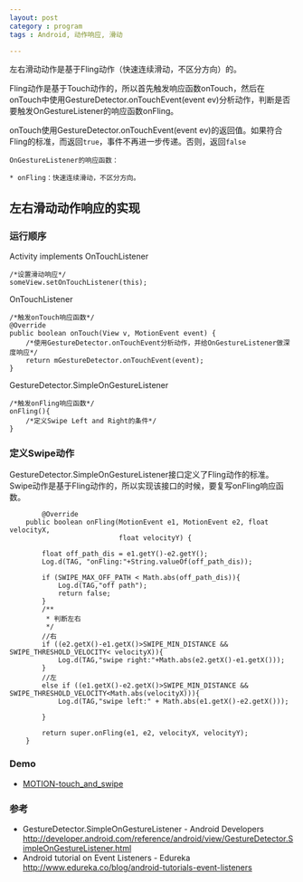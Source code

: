 ```yaml
---
layout: post
category : program
tags : Android, 动作响应, 滑动

---
```



左右滑动动作是基于Fling动作（快速连续滑动，不区分方向）的。

Fling动作是基于Touch动作的，所以首先触发响应函数onTouch，然后在onTouch中使用GestureDetector.onTouchEvent(event ev)分析动作，判断是否要触发OnGestureListener的响应函数onFling。

onTouch使用GestureDetector.onTouchEvent(event ev)的返回值。如果符合Fling的标准，而返回`true`，事件不再进一步传递。否则，返回`false`

	OnGestureListener的响应函数：

	* onFling：快速连续滑动，不区分方向。


## 左右滑动动作响应的实现

### 运行顺序
Activity implements OnTouchListener

    /*设置滑动响应*/
    someView.setOnTouchListener(this);

OnTouchListener

    /*触发onTouch响应函数*/
    @Override
	public boolean onTouch(View v, MotionEvent event) {
		/*使用GestureDetector.onTouchEvent分析动作，并给OnGestureListener做深度响应*/
		return mGestureDetector.onTouchEvent(event);
	}  

GestureDetector.SimpleOnGestureListener

    /*触发onFling响应函数*/
    onFling(){
    	/*定义Swipe Left and Right的条件*/
    }
    
### 定义Swipe动作

GestureDetector.SimpleOnGestureListener接口定义了Fling动作的标准。Swipe动作是基于Fling动作的，所以实现该接口的时候，要复写onFling响应函数。

            @Override
        public boolean onFling(MotionEvent e1, MotionEvent e2, float velocityX,
                               float velocityY) {

            float off_path_dis = e1.getY()-e2.getY();
            Log.d(TAG, "onFling:"+String.valueOf(off_path_dis));

            if (SWIPE_MAX_OFF_PATH < Math.abs(off_path_dis)){
                Log.d(TAG,"off path");
                return false;
            }
            /**
             * 判断左右
             */
            //右
            if ((e2.getX()-e1.getX()>SWIPE_MIN_DISTANCE && SWIPE_THRESHOLD_VELOCITY< velocityX)){
                Log.d(TAG,"swipe right:"+Math.abs(e2.getX()-e1.getX()));
            }
            //左
            else if ((e1.getX()-e2.getX()>SWIPE_MIN_DISTANCE && SWIPE_THRESHOLD_VELOCITY<Math.abs(velocityX))){
                Log.d(TAG,"swipe left:" + Math.abs(e1.getX()-e2.getX()));

            }

            return super.onFling(e1, e2, velocityX, velocityY);
        }

### Demo

* [MOTION-touch_and_swipe](http://pan.baidu.com/s/1jG7lbPO)




### 参考
* GestureDetector.SimpleOnGestureListener - Android Developers
http://developer.android.com/reference/android/view/GestureDetector.SimpleOnGestureListener.html
* Android tutorial on Event Listeners - Edureka
http://www.edureka.co/blog/android-tutorials-event-listeners
